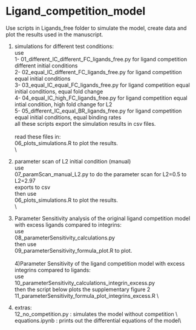 # Ligand_competition_model

Use scripts in Ligands_free folder to simulate the model, create data and plot the results used in the manuscript. 

1) simulations for different test conditions: \
use \
1- 01_different_IC_different_FC_ligands_free.py for ligand competition different initial conditions \
2- 02_equal_IC_different_FC_ligands_free.py for ligand competition equal initial conditions \
3- 03_equal_IC_equal_FC_ligands_free.py for ligand competition equal initial conditions, equal fold change \
4- 04_equal_IC_high_FC_ligands_free.py for ligand competition equal intial condition, high fold change for L2 \
5- 05_different_IC_equal_BR_ligands_free.py for ligand competition equal initial conditions, equal binding rates \
all these scripts export the simulation results in csv files. \
\
read these files in: \
06_plots_simulations.R to plot the results. \
\
2) parameter scan of L2 initial condition (manual) \
use \
07_paramScan_manual_L2.py to do the parameter scan for L2=0.5 to L2=2.97 \
exports to csv \
then use \
06_plots_simulations.R to plot the results. \
\ 
3) Parameter Sensitivity analysis of the original ligand competition model with excess ligands compared to integrins: \
use \
08_parameterSensitivity_calculations.py \
then use \
09_parameterSensitivity_formula_plot.R to plot. \
\
4)Parameter Sensitivity of the ligand competition model with excess integrins compared to ligands: \
use \
10_parameterSensitivity_calculations_integrin_excess.py \
then the script below plots the supplementary figure 2 \
11_parameterSensitivity_formula_plot_integrins_excess.R \

5) extras: \
12_no_competition.py : simulates the model without competition \ 
equations.ipynb : prints out the differential equations of the model\

